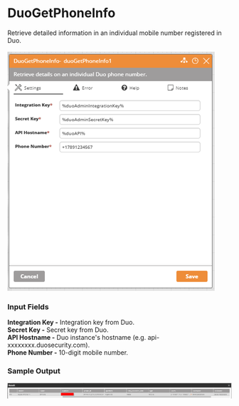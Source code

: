 <h1>DuoGetPhoneInfo</h1>
Retrieve detailed information in an individual mobile number registered in Duo.
<br><br>
<img src="https://raw.githubusercontent.com/Ayehu/custom-activities/master/DUO%20Security/DuoGetPhoneInfo/screenshot.png">
<h3>Input Fields</h3>
<b>Integration Key -</b> Integration key from Duo.<br>
<b>Secret Key -</b> Secret key from Duo.<br>
<b>API Hostname -</b> Duo instance's hostname (e.g. api-xxxxxxxx.duosecurity.com).<br>
<b>Phone Number -</b> 10-digit mobile number.<br>
<h3>Sample Output</h3>
<img src="https://raw.githubusercontent.com/Ayehu/custom-activities/master/DUO%20Security/DuoGetPhoneInfo/output_sample.png">
